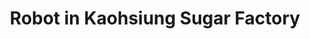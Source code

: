 ---
image_path: /images//photography/K-01.jpg
title: Robot in Kaohsiung Sugar Factory
caption: Although disguised as part of the factory's plumbing, this robot is a benevolent one
order: 13
---